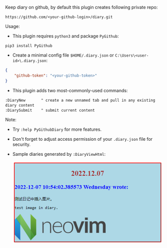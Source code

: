 Keep diary on github, by default this plugin creates following private repo:
```url
https://github.com/<your-github-login>/diary.git
```

Usage:
- This plugin requires ```python3``` and package ```PyGithub```:
```shell
pip3 install PyGithub
```

- Create a minimal config file ```$HOME/.diary.json``` or ```C:\Users\<user-id>\.diary.json```:

```json
{
    "github-token": "<your-github-token>"
}
```

- This plugin adds two most-commonly-used commands:
```vim
:DiaryNew       " create a new unnamed tab and pull in any existing diary content
:DiarySubmit    " submit current content
```

Note:
- Try ```:help PyGithubDiary``` for more features.
- Don't forget to adjust access permission of your ```.diary.json``` file for security.
- Sample diaries generated by ```:DiaryViewHtml```:

  <img src="https://github.com/etorth/PyGithubDiary/raw/main/screenshot.png"/>
